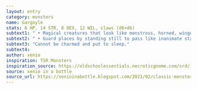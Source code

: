 ```yaml
---
layout: entry 
category: monsters
name: Gargoyle
stats: 6 HP, 14 STR, 8 DEX, 12 WIL, claws (d6+d6)
subtext1: " • Magical creatures that look like monstrous, horned, winged statues."
subtext2: " • Guard places by standing still to pass like inanimate statues and attacking anything that comes near."
subtext3: "Cannot be charmed and put to sleep."
subtext4: 
author: xenio
inspiration: TSR Monsters
inspiration_source: https://oldschoolessentials.necroticgnome.com/srd/index.php/Monster_Descriptions
source: xenio in a bottle
source_url: https://xenioinabottle.blogspot.com/2021/02/classic-monsters-for-cairnito-part-1.html
---
```

